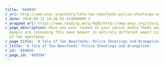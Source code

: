 ```yaml
---
title: '669092'
r_url: http://www.wnyc.org/story/tale-two-newsfeeds-police-shootings-and-brangelina/
r_date: 2016-09-22 14:26:43.414000000 Z
r_wrapped_url: https://www.reading.am/p/4qU5/http://www.wnyc.org/story/tale-two-newsfeeds-police-shootings-and-brangelina/
r_page_description: Have you ever looked at your social media feeds and thought, wow,
  people are consuming this news moment in entirely different ways? Listen to a tale
  of two newsfeeds.
r_page_title: 'A Tale of Two Newsfeeds: Police Shootings and Brangelina'
r_title: 'A Tale of Two Newsfeeds: Police Shootings and Brangelina'
r_id: '669092'
r_page_id: '489394'
---
```


